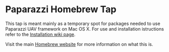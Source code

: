 Paparazzi Homebrew Tap
======================

This tap is meant mainly as a temporary spot for packages needed to use Paparazzi UAV framework on Mac OS X. For use and installation istructions refer to the [Installation wiki page](https://wiki.paparazziuav.org/wiki/Installation/MacOSX#Installing_from_Source_.28Homebrew.2FOpam.29).

Visit the main [Homebrew website](http://brew.sh) for more information on what this is.
